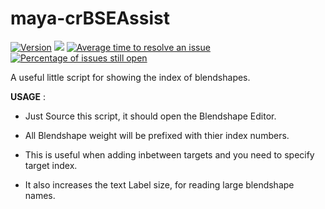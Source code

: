 # maya-crBSEAssist

[![Version](https://img.shields.io/badge/version-1.0.0-green.svg)]()
[![](https://img.shields.io/badge/TWITTER-%40artbycrunk-blue.svg?logo=twitter&style=flat)](https://twitter.com/artbycrunk)
[![Average time to resolve an issue](https://isitmaintained.com/badge/resolution/artbycrunk/maya-crBSEAssist.svg)](https://isitmaintained.com/project/artbycrunk/maya-crBSEAssist "Average time to resolve an issue")
[![Percentage of issues still open](https://isitmaintained.com/badge/open/artbycrunk/maya-crBSEAssist.svg)](https://isitmaintained.com/project/artbycrunk/maya-crBSEAssist "Percentage of issues still open")

A useful little script for showing the index of blendshapes. 

**USAGE** :

* Just Source this script, it should open the Blendshape Editor.

* All Blendshape weight will be prefixed with thier index numbers.

* This is useful when adding inbetween targets and you need to specify target index.

* It also increases the text Label size, for reading large blendshape names.
